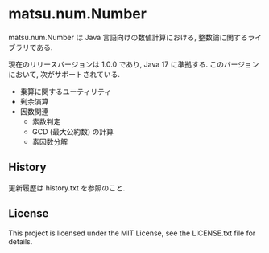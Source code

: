 # matsu.num.Number
matsu.num.Number は Java 言語向けの数値計算における, 整数論に関するライブラリである.

現在のリリースバージョンは 1.0.0 であり, Java 17 に準拠する.
このバージョンにおいて, 次がサポートされている.

- 乗算に関するユーティリティ
- 剰余演算
- 因数関連
  - 素数判定
  - GCD (最大公約数) の計算
  - 素因数分解

## History
更新履歴は history.txt を参照のこと.

## License

This project is licensed under the MIT License, see the LICENSE.txt file for details.
